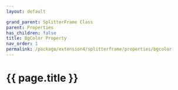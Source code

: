 ```yaml
---
layout: default

grand_parent: SplitterFrame Class
parent: Properties
has_children: false
title: BgColor Property
nav_order: 1
permalink: /package/extension4/splitterframe/properties/bgcolor
---
```

# {{ page.title }}